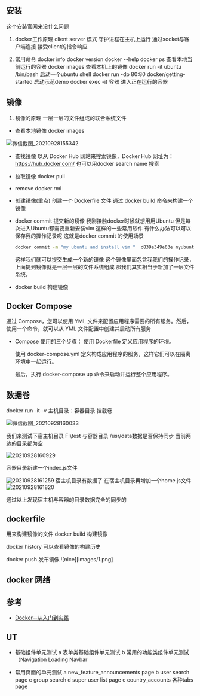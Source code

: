 
## 安装

这个安装官网来没什么问题

1. docker工作原理
  client server 模式 守护进程在主机上运行 通过socket与客户端连接  接受client的指令响应

2. 常用命令
  docker info
  docker version
  docker --help
  docker ps 查看本地当前运行的容器
  docker images  查看本机上的镜像
  docker run -it ubuntu /bin/bash 启动一个ubuntu shell
  docker run -dp 80:80 docker/getting-started 启动示范demo
  docker exec -it 容器  进入正在运行的容器

## 镜像
1. 镜像的原理
   一层一层的文件组成的联合系统文件
- 查看本地镜像
  docker images
  
![微信截图_20210928155342](https://user-images.githubusercontent.com/69191533/135046405-db6e5291-fd66-4fae-8c58-d7f8e713756e.png)

- 查找镜像
  以从 Docker Hub 网站来搜索镜像，Docker Hub 网址为： https://hub.docker.com/
  也可以用docker search name 搜索

- 拉取镜像
  docker pull <name>

- remove 
   docker rmi <name>

- 创建镜像(重点)
   创建一个 Dockerfile 文件  通过 docker build 命令来构建一个镜像

- docker commit 提交新的镜像
  我刚接触docker时候就想用用Ubuntu 但是每次进入Ubuntu都需要重新安装vim 这样的一些常用软件  有什么办法可以可以保存我的操作记录呢  这就是docker commit 的使用场景
  ```bash
  docker commit -m "my ubuntu and install vim "  c839e349e63e myubuntu:v1
  ```
  这样我们就可以提交生成一个新的镜像 这个镜像里面包含我我们的操作记录，上面提到镜像就是一层一层的文件系统组成  那我们其实相当于新加了一层文件系统。
  

- docker build 构建镜像


## Docker Compose
  通过 Compose，您可以使用 YML 文件来配置应用程序需要的所有服务。然后，使用一个命令，就可以从 YML 文件配置中创建并启动所有服务

  - Compose 使用的三个步骤：
    使用 Dockerfile 定义应用程序的环境。

    使用 docker-compose.yml 定义构成应用程序的服务，这样它们可以在隔离环境中一起运行。

    最后，执行 docker-compose up 命令来启动并运行整个应用程序。

## 数据卷
docker run -it -v 主机目录：容器目录  挂载卷

![微信截图_20210928160033](https://user-images.githubusercontent.com/69191533/135047797-976b0546-611b-41eb-8f5f-839456852c9c.png)
 
我们来测试下宿主机目录 F:\test 与容器目录 /usr/data数据是否保持同步 当前两边的目录都为空
  
  ![20210928160929](https://user-images.githubusercontent.com/69191533/135049531-3efd07b5-99ff-464e-b9c2-0ab679ae1da3.png)

容器目录新建一个index.js文件
  
  ![20210928161259](https://user-images.githubusercontent.com/69191533/135049555-51b834bf-c8de-47ec-8090-e800239d5450.png)
宿主机目录有数据了 在宿主机目录再增加一个home.js文件
  ![20210928161820](https://user-images.githubusercontent.com/69191533/135050261-3a58687f-3d3a-43be-8227-e8d68cb29bb5.png)

 通过以上发现宿主机与容器的目录数据完全的同步的

## dockerfile
  用来构建镜像的文件
  docker build 构建镜像

  docker history 可以查看镜像的构建历史

  docker push  发布镜像
![nice][images/1.png]


## docker 网络


## 参考
- [Docker--从入门到实践](https://yeasy.gitbook.io/docker_practice/)




## UT
- 基础组件单元测试
  a 表单类基础组件单元测试
  b 常用的功能类组件单元测试（Navigation Loading Navbar

- 常用页面的单元测试
  a new_feature_announcements page
  b user search page
  c group search
  d super user list page
  e country_accounts 各种tabs page
